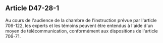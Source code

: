 Article D47-28-1
----
Au cours de l'audience de la chambre de l'instruction prévue par l'article
706-122, les experts et les témoins peuvent être entendus à l'aide d'un moyen de
télécommunication, conformément aux dispositions de l'article 706-71.
